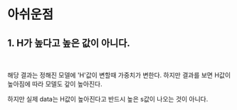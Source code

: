 # 아쉬운점

## 1. H가 높다고 높은 값이 아니다.
<br>

해당 결과는 정해진 모델에 'H'값이 변할때 가중치가 변한다. 하지만 결과를 보면 H값이 높아짐에 따라 모델도 갚이 높아진다.

하지만 실제 data는 H값이 높아진다고 반드시 높은 s값이 나오는 것이 아니다.